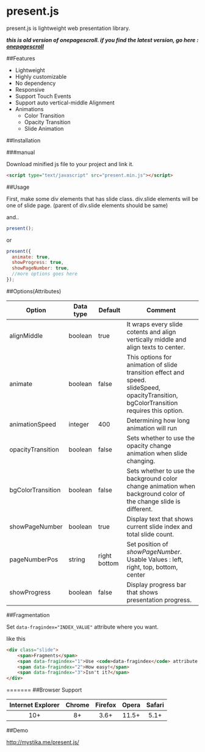 # present.js

present.js is lightweight web presentation library.

**_this is old version of onepagescroll. if you find the latest version, go here : [onepagescroll](https://github.com/Mystika/onepagescroll)_**

##Features
- Lightweight
- Highly customizable
- No dependency
- Responsive
- Support Touch Events
- Support auto vertical-middle Alignment
- Animations
  - Color Transition
  - Opacity Transition
  - Slide Animation

##Installation

###manual

Download minified js file to your project and link it.
```html
<script type="text/javascript" src="present.min.js"></script>
```

##Usage

First, make some div elements that has slide class. div.slide elements will be one of slide page.
(parent of div.slide elements should be same)

and..

```javascript
present();
```
or
```javascript
present({
  animate: true,
  showProgress: true,
  showPageNumber: true,
  //more options goes here
});
```


##Options(Attributes)

| Option | Data type | Default | Comment |
|--------|-----------|---------|---------|
|alignMiddle|boolean|true|It wraps every slide cotents and align vertically middle and align texts to center.|
|animate|boolean|false| This options for animation of slide transition effect and speed.<br>slideSpeed, opacityTransition, bgColorTransition requires this option.|
|animationSpeed|integer|400|Determining how long animation will run|
|opacityTransition|boolean|false|Sets whether to use the opacity change animation when slide changing.|
|bgColorTransition|boolean|false|Sets whether to use the background color change animation when background color of the change slide is different.|
|showPageNumber|boolean|true|Display text that shows current slide index and total slide count.|
|pageNumberPos|string|right bottom| Set position of *showPageNumber*.<br>Usable Values : left, right, top, bottom, center|
|showProgress|boolean|false|Display progress bar that shows presentation progress.|



##Fragmentation

Set ``data-fragindex="INDEX_VALUE"`` attribute where you want.

like this
```html
<div class="slide">
    <span>Fragments</span>
    <span data-fragindex="1">Use <code>data-fragindex</code> attribute for fragments</span>
    <span data-fragindex="2">How easy!</span>
    <span data-fragindex="3">Isn't it?</span>
</div>
```

=======
##Browser Support

| Internet Explorer | Chrome | Firefox | Opera | Safari |
|:-----------------:|:------:|:-------:|:-----:|:------:|
|        10+        |   8+   |   3.6+  | 11.5+ |  5.1+  |


##Demo

http://mystika.me/present.js/
